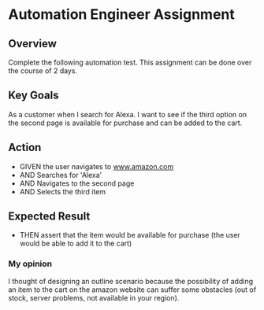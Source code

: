 # Automation Engineer Assignment

## Overview
Complete the following automation test. This assignment can be done over the course of 2 days.

## Key Goals
As a customer when  I search for Alexa. I want to see if the third option on the second page is available for purchase and can be added to the cart.

## Action

- GIVEN the user navigates to www.amazon.com
- AND Searches for 'Alexa'
- AND Navigates to the second page
- AND Selects the third item

## Expected Result

- THEN assert that the item would be available for purchase (the user would be able to add it to the cart)

### My opinion

I thought of designing an outline scenario because the possibility of adding an item to the cart on the amazon website can suffer some obstacles (out of stock, server problems, not available in your region).
